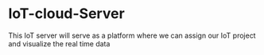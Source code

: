 # IoT-cloud-Server
This IoT server will serve as a platform where we can assign our IoT project and visualize the real time data